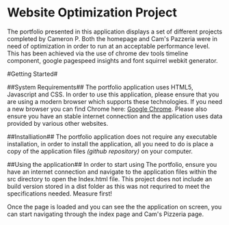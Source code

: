 Website Optimization Project
===============================
The portfolio presented in this application displays a set of different projects completed by Cameron P. Both the homepage and Cam's Pazzeria were in need of optimization in order to run at an acceptable performance level. This has been achieved via the use of chrome dev tools timeline component, google pagespeed insights and font squirrel webkit generator.

#Getting Started#

##System Requirements##
The portfolio application uses HTML5, Javascript and CSS. In order to use this application, please ensure that you are using a modern browser which supports these technologies. If you need a new browser you can find Chrome here: [Google Chrome](https://www.google.com/chrome/browser/desktop/). Please also ensure you have an stable internet connection and the application uses data provided by various other websites.

##Installiation##
The portfolio application does not require any executable installation, in order to install the application, all you need to do is place a copy of the application files *(github repository)* on your computer.

##Using the application##
In order to start using The portfolio, ensure you have an internet connection and navigate to the application files within the src directory to open the Index.html file. This project does not include an build version stored in a dist folder as this was not requrired to meet the specifications needed. Measure first! 

Once the page is loaded and you can see the the application on screen, you can start navigating through the index page and Cam's Pizzeria page.